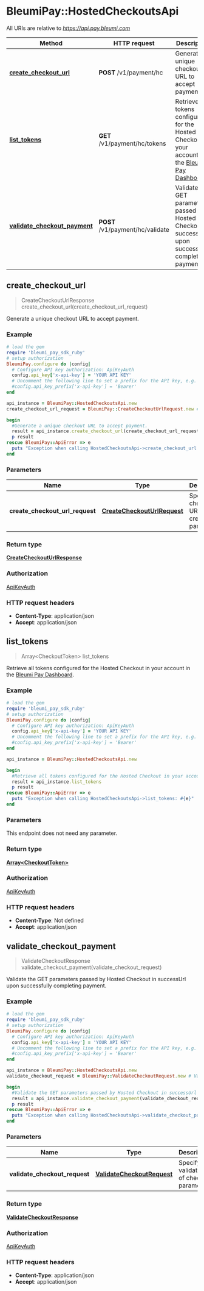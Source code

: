 # BleumiPay::HostedCheckoutsApi

All URIs are relative to *https://api.pay.bleumi.com*

Method | HTTP request | Description
------------- | ------------- | -------------
[**create_checkout_url**](HostedCheckoutsApi.md#create_checkout_url) | **POST** /v1/payment/hc | Generate a unique checkout URL to accept payment.
[**list_tokens**](HostedCheckoutsApi.md#list_tokens) | **GET** /v1/payment/hc/tokens | Retrieve all tokens configured for the Hosted Checkout in your account in the [Bleumi Pay Dashboard](https://pay.bleumi.com/app/).
[**validate_checkout_payment**](HostedCheckoutsApi.md#validate_checkout_payment) | **POST** /v1/payment/hc/validate | Validate the GET parameters passed by Hosted Checkout in successUrl upon successfully completing payment.



## create_checkout_url

> CreateCheckoutUrlResponse create_checkout_url(create_checkout_url_request)

Generate a unique checkout URL to accept payment.

### Example

```ruby
# load the gem
require 'bleumi_pay_sdk_ruby'
# setup authorization
BleumiPay.configure do |config|
  # Configure API key authorization: ApiKeyAuth
  config.api_key['x-api-key'] = 'YOUR API KEY'
  # Uncomment the following line to set a prefix for the API key, e.g. 'Bearer' (defaults to nil)
  #config.api_key_prefix['x-api-key'] = 'Bearer'
end

api_instance = BleumiPay::HostedCheckoutsApi.new
create_checkout_url_request = BleumiPay::CreateCheckoutUrlRequest.new # CreateCheckoutUrlRequest | Specify checkout URL creation parameters.

begin
  #Generate a unique checkout URL to accept payment.
  result = api_instance.create_checkout_url(create_checkout_url_request)
  p result
rescue BleumiPay::ApiError => e
  puts "Exception when calling HostedCheckoutsApi->create_checkout_url: #{e}"
end
```

### Parameters


Name | Type | Description  | Notes
------------- | ------------- | ------------- | -------------
 **create_checkout_url_request** | [**CreateCheckoutUrlRequest**](CreateCheckoutUrlRequest.md)| Specify checkout URL creation parameters. | 

### Return type

[**CreateCheckoutUrlResponse**](CreateCheckoutUrlResponse.md)

### Authorization

[ApiKeyAuth](../README.md#ApiKeyAuth)

### HTTP request headers

- **Content-Type**: application/json
- **Accept**: application/json


## list_tokens

> Array&lt;CheckoutToken&gt; list_tokens

Retrieve all tokens configured for the Hosted Checkout in your account in the [Bleumi Pay Dashboard](https://pay.bleumi.com/app/).

### Example

```ruby
# load the gem
require 'bleumi_pay_sdk_ruby'
# setup authorization
BleumiPay.configure do |config|
  # Configure API key authorization: ApiKeyAuth
  config.api_key['x-api-key'] = 'YOUR API KEY'
  # Uncomment the following line to set a prefix for the API key, e.g. 'Bearer' (defaults to nil)
  #config.api_key_prefix['x-api-key'] = 'Bearer'
end

api_instance = BleumiPay::HostedCheckoutsApi.new

begin
  #Retrieve all tokens configured for the Hosted Checkout in your account in the [Bleumi Pay Dashboard](https://pay.bleumi.com/app/).
  result = api_instance.list_tokens
  p result
rescue BleumiPay::ApiError => e
  puts "Exception when calling HostedCheckoutsApi->list_tokens: #{e}"
end
```

### Parameters

This endpoint does not need any parameter.

### Return type

[**Array&lt;CheckoutToken&gt;**](CheckoutToken.md)

### Authorization

[ApiKeyAuth](../README.md#ApiKeyAuth)

### HTTP request headers

- **Content-Type**: Not defined
- **Accept**: application/json


## validate_checkout_payment

> ValidateCheckoutResponse validate_checkout_payment(validate_checkout_request)

Validate the GET parameters passed by Hosted Checkout in successUrl upon successfully completing payment.

### Example

```ruby
# load the gem
require 'bleumi_pay_sdk_ruby'
# setup authorization
BleumiPay.configure do |config|
  # Configure API key authorization: ApiKeyAuth
  config.api_key['x-api-key'] = 'YOUR API KEY'
  # Uncomment the following line to set a prefix for the API key, e.g. 'Bearer' (defaults to nil)
  #config.api_key_prefix['x-api-key'] = 'Bearer'
end

api_instance = BleumiPay::HostedCheckoutsApi.new
validate_checkout_request = BleumiPay::ValidateCheckoutRequest.new # ValidateCheckoutRequest | Specify validation of checkout parameters.

begin
  #Validate the GET parameters passed by Hosted Checkout in successUrl upon successfully completing payment.
  result = api_instance.validate_checkout_payment(validate_checkout_request)
  p result
rescue BleumiPay::ApiError => e
  puts "Exception when calling HostedCheckoutsApi->validate_checkout_payment: #{e}"
end
```

### Parameters


Name | Type | Description  | Notes
------------- | ------------- | ------------- | -------------
 **validate_checkout_request** | [**ValidateCheckoutRequest**](ValidateCheckoutRequest.md)| Specify validation of checkout parameters. | 

### Return type

[**ValidateCheckoutResponse**](ValidateCheckoutResponse.md)

### Authorization

[ApiKeyAuth](../README.md#ApiKeyAuth)

### HTTP request headers

- **Content-Type**: application/json
- **Accept**: application/json

